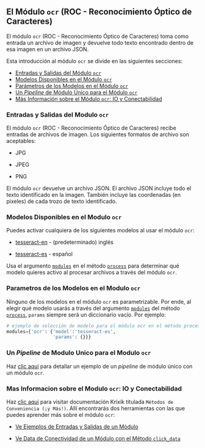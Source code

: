 ## El Módulo `ocr` (ROC - Reconocimiento Óptico de Caracteres)

El módulo `ocr` (ROC - Reconocimiento Óptico de Caracteres) toma como entrada un archivo de imagen y devuelve todo texto encontrado dentro de esa imagen en un archivo JSON.

Esta introducción al módulo `ocr` se divide en las siguientes secciones:

- [Entradas y Salidas del Módulo `ocr`](#entradas-y-salidas-del-modulo-ocr)
- [Modelos Disponibles en el Módulo `ocr`](#modelos-disponibles-en-el-modulo-ocr)
- [Parámetros de los Modelos en el Módulo `ocr`](#parametros-de-los-modelos-en-el-modulo-ocr)
- [Un *Pipeline* de Módulo Único para el Módulo `ocr`](#un-pipeline-de-modulo-unico-para-el-modulo-ocr)
- [Más Información sobre el Módulo `ocr`: IO y Conectabilidad](#mas-informacion-sobre-el-modulo-ocr-io-y-conectabilidad)

### Entradas y Salidas del Modulo `ocr`

El módulo `ocr` (ROC - Reconocimiento Óptico de Caracteres) recibe entradas de archivos de imagen. Los siguientes formatos de archivo son aceptables:

- JPG

- JPEG

- PNG

El módulo `ocr` devuelve un archivo JSON. El archivo JSON incluye todo el texto identificado en la imagen. También incluye las coordenadas (en pixeles) de cada trozo de texto identificado.

### Modelos Disponibles en el Modulo `ocr`

Puedes activar cualquiera de los siguientes modelos al usar el módulo `ocr`:

- [tesseract-en](https://github.com/tesseract-ocr/tesseract) - (predeterminado) inglés

- [tesseract-es](https://github.com/tesseract-ocr/tesseract) - español

Usa el argumento [`modules`](../../sistema/parametros_y_procesar_archivos_a_traves_de_pipelines/metodo_process_procesar.md#seleccion-de-modelo-por-medio-del-argumento-modules) en el método [`process`](../../sistema/parametros_y_procesar_archivos_a_traves_de_pipelines/metodo_process_procesar.md) para determinar qué modelo quieres activo al procesar archivos a través del módulo `ocr`.

### Parametros de los Modelos en el Modulo `ocr`

Ninguno de los modelos en el módulo `ocr` es parametrizable. Por ende, al elegir qué modelo usarás a través del argumento [`modules`](../../sistema/parametros_y_procesar_archivos_a_traves_de_pipelines/metodo_process_procesar.md#seleccion-de-modelo-por-medio-del-argumento-modules) del método [`process`](../../sistema/parametros_y_procesar_archivos_a_traves_de_pipelines/metodo_process_procesar.md), `params` siempre será un diccionario vacío. Por ejemplo:

```python
# ejemplo de selección de modelo para el módulo ocr en el método process
modules={'ocr': {'model':'tesseract-es',
                 'params': {}}}
```

### Un *Pipeline* de Modulo Unico para el Modulo `ocr`

Haz [clic aquí](../../ejemplos/ejemplos_pipelines_modulo_unico/unico_ocr_roc.md) para detallar un ejemplo de un *pipeline* de módulo único con un módulo `ocr`.

### Mas Informacion sobre el Modulo `ocr`: IO y Conectabilidad

Haz [clic aquí](../../sistema/metodos_de_conveniencia/metodos_de_conveniencia.md) para visitar documentación Krixik titulada `Métodos de Conveniencia (¡y Más!)`. Allí encontrarás dos herramientas con las que puedes aprender más sobre el módulo `ocr`: 

- [Ve Ejemplos de Entradas y Salidas de un Módulo](../../sistema/metodos_de_conveniencia/metodos_de_conveniencia.md#ve-ejemplos-de-entradas-y-salidas-de-un-modulo)

- [Ve Data de Conectividad de un Módulo con el Método `click_data`](../../sistema/metodos_de_conveniencia/metodos_de_conveniencia.md#ve-data-de-conectividad-de-un-modulo-con-el-metodo-click_data)
